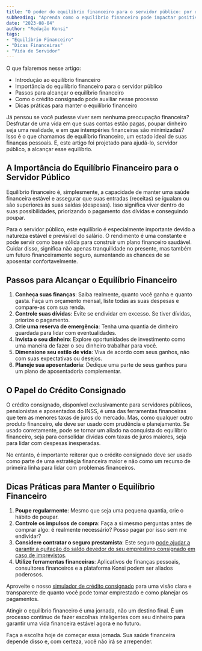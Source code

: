```yaml
---
title: "O poder do equilíbrio financeiro para o servidor público: por que é essencial e como alcançá-lo"
subheading: "Aprenda como o equilíbrio financeiro pode impactar positivamente a sua vida e quais passos seguir para alcançá-lo."
date: "2023-08-04"
author: "Redação Konsi"
tags:
- "Equilíbrio Financeiro"
- "Dicas Financeiras"
- "Vida de Servidor"
---
```


O que falaremos nesse artigo:

- Introdução ao equilíbrio financeiro
- Importância do equilíbrio financeiro para o servidor público
- Passos para alcançar o equilíbrio financeiro
- Como o crédito consignado pode auxiliar nesse processo
- Dicas práticas para manter o equilíbrio financeiro

Já pensou se você pudesse viver sem nenhuma preocupação financeira? Desfrutar de uma vida em que suas contas estão pagas, poupar dinheiro seja uma realidade, e em que intempéries financeiras são minimizadas? Isso é o que chamamos de equilíbrio financeiro, um estado ideal de suas finanças pessoais. E, este artigo foi projetado para ajudá-lo, servidor público, a alcançar esse equilíbrio.

## A Importância do Equilíbrio Financeiro para o Servidor Público

Equilíbrio financeiro é, simplesmente, a capacidade de manter uma saúde financeira estável e assegurar que suas entradas (receitas) se igualam ou são superiores às suas saídas (despesas). Isso significa viver dentro de suas possibilidades, priorizando o pagamento das dívidas e conseguindo poupar.

Para o servidor público, este equilíbrio é especialmente importante devido a natureza estável e previsível do salário. O rendimento é uma constante e pode servir como base sólida para construir um plano financeiro saudável. Cuidar disso, significa não apenas tranquilidade no presente, mas também um futuro financeiramente seguro, aumentando as chances de se aposentar confortavelmente.

## Passos para Alcançar o Equilíbrio Financeiro

1. **Conheça suas finanças**: Saiba realmente, quanto você ganha e quanto gasta. Faça um orçamento mensal, liste todas as suas despesas e compare-as com sua renda.
2. **Controle suas dívidas**: Evite se endividar em excesso. Se tiver dívidas, priorize o pagamento.
3. **Crie uma reserva de emergência**: Tenha uma quantia de dinheiro guardada para lidar com eventualidades. 
4. **Invista o seu dinheiro**: Explore oportunidades de investimento como uma maneira de fazer o seu dinheiro trabalhar para você.
5. **Dimensione seu estilo de vida**: Viva de acordo com seus ganhos, não com suas expectativas ou desejos.
6. **Planeje sua aposentadoria**: Dedique uma parte de seus ganhos para um plano de aposentadoria complementar.

## O Papel do Crédito Consignado

O crédito consignado, disponível exclusivamente para servidores públicos, pensionistas e aposentados do INSS, é uma das ferramentas financeiras que tem as menores taxas de juros do mercado. Mas, como qualquer outro produto financeiro, ele deve ser usado com prudência e planejamento. Se usado corretamente, pode se tornar um aliado na conquista do equilíbrio financeiro, seja para consolidar dívidas com taxas de juros maiores, seja para lidar com despesas inesperadas.

No entanto, é importante reiterar que o crédito consignado deve ser usado como parte de uma estratégia financeira maior e não como um recurso de primeira linha para lidar com problemas financeiros.

## Dicas Práticas para Manter o Equilíbrio Financeiro

1. **Poupe regularmente**: Mesmo que seja uma pequena quantia, crie o hábito de poupar.
2. **Controle os impulsos de compra**: Faça a si mesmo perguntas antes de comprar algo: é realmente necessário? Posso pagar por isso sem me endividar?
3. **Considere contratar o seguro prestamista**: Este seguro [pode ajudar a garantir a quitação do saldo devedor do seu empréstimo consignado em caso de imprevistos](http://konsi.com.br/postagens/seguro-prestamista).
4. **Utilize ferramentas financeiras**: Aplicativos de finanças pessoais, consultores financeiros e a plataforma Konsi podem ser aliados poderosos.

Aproveite o nosso [simulador de crédito consignado](http://konsi.com.br/simulador) para uma visão clara e transparente de quanto você pode tomar emprestado e como planejar os pagamentos.

Atingir o equilíbrio financeiro é uma jornada, não um destino final. É um processo contínuo de fazer escolhas inteligentes com seu dinheiro para garantir uma vida financeira estável agora e no futuro.

Faça a escolha hoje de começar essa jornada. Sua saúde financeira depende disso e, com certeza, você não irá se arrepender.